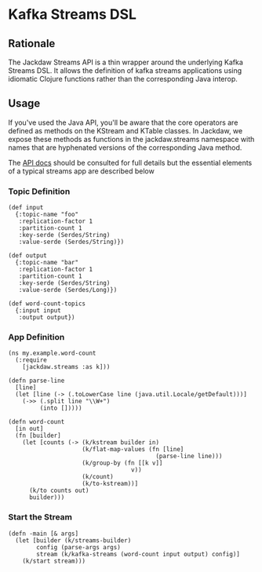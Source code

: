 # Kafka Streams DSL

## Rationale

The Jackdaw Streams API is a thin wrapper around the underlying Kafka Streams
DSL. It allows the definition of kafka streams applications using idiomatic
Clojure functions rather than the corresponding Java interop.

## Usage

If you've used the Java API, you'll be aware that the core operators are defined
as methods on the KStream and KTable classes. In Jackdaw, we expose these
methods as functions in the jackdaw.streams namespace with names that are
hyphenated versions of the corresponding Java method.

The [API
docs](https://cljdoc.org/d/fundingcircle/jackdaw/CURRENT/api/jackdaw.streams)
should be consulted for full details but the essential elements of a typical
streams app are described below

### Topic Definition

```
(def input
  {:topic-name "foo"
   :replication-factor 1
   :partition-count 1
   :key-serde (Serdes/String)
   :value-serde (Serdes/String)})

(def output
  {:topic-name "bar"
   :replication-factor 1
   :partition-count 1
   :key-serde (Serdes/String)
   :value-serde (Serdes/Long)})

(def word-count-topics
  {:input input
   :output output})
```

### App Definition

```
(ns my.example.word-count
  (:require
    [jackdaw.streams :as k]))

(defn parse-line
  [line]
  (let [line (-> (.toLowerCase line (java.util.Locale/getDefault)))]
    (->> (.split line "\\W+")
         (into []))))

(defn word-count
  [in out]
  (fn [builder]
    (let [counts (-> (k/kstream builder in)
                     (k/flat-map-values (fn [line]
                                          (parse-line line)))
                     (k/group-by (fn [[k v]]
                                   v))
                     (k/count)
                     (k/to-kstream))]
      (k/to counts out)
      builder)))
```

### Start the Stream
```
(defn -main [& args]
  (let [builder (k/streams-builder)
        config (parse-args args)
        stream (k/kafka-streams (word-count input output) config)]
    (k/start stream)))
```

